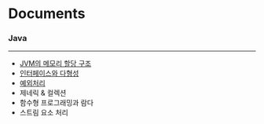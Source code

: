 # Documents

### Java

---

* [JVM의 메모리 할당 구조](advanced_java/jvm.md)
* [인터페이스와 다형성](advanced_java/interface.md)
* [예외처리](advanced_java/exception.md)
* 제네릭 & 컬렉션
* 함수형 프로그래밍과 람다
* 스트림 요소 처리